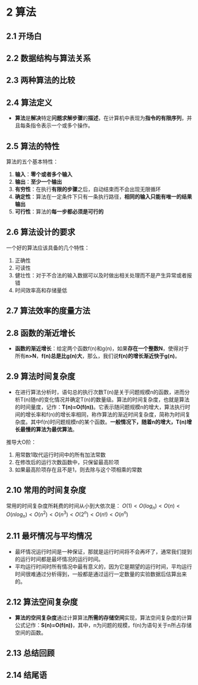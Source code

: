 # 2 算法

## 2.1 开场白

## 2.2 数据结构与算法关系

## 2.3 两种算法的比较

## 2.4 算法定义
* **算法**是**解决**特定**问题求解步骤**的**描述**，在计算机中表现为**指令的有限序列**，并且每条指令表示一个或多个操作。

## 2.5 算法的特性
算法的五个基本特性：
1. **输入**：**零个或者多个输入**
2. **输出**：**至少一个输出**
3. **有穷性**：在执行**有限的步骤**之后，自动结束而不会出现无限循环
4. **确定性**：算法在一定条件下只有一条执行路径，**相同的输入只能有唯一的结果输出**
5. **可行性**：算法的**每一步都必须是可行的**

## 2.6 算法设计的要求
一个好的算法应该具备的几个特性：
1. 正确性
2. 可读性
3. 健壮性：对于不合法的输入数据可以及时做出相关处理而不是产生异常或者报错
4. 时间效率高和存储量低

## 2.7 算法效率的度量方法

## 2.8 函数的渐近增长
* **函数的渐近增长**：给定两个函数f(n)和g(n)，如果**存在一个整数N**，使得对于所有**n>N**，**f(n)总是比g(n)大**，那么，我们说**f(n)的增长渐近快于g(n)**。

## 2.9 算法时间复杂度
* 在进行算法分析时，语句总的执行次数T(n)是关于问题规模n的函数，进而分析T(n)随n的变化情况并确定T(n)的数量级。算法的时间复杂度，也就是算法的时间量度，记作：**T(n)=O(f(n))**。它表示随问题规模n的增大，算法执行时间的增长率和f(n)的增长率相同，称作算法的渐近时间复杂度，简称为时间复杂度。其中f(n)时问题规模n的某个函数。**一般情况下，随着n的增大，T(n)增长最慢的算法为最优算法**。

推导大O阶：
1. 用常数1取代运行时间中的所有加法常数
2. 在修改后的运行次数函数中，只保留最高阶项
3. 如果最高阶项存在且不是1，则去除与这个项相乘的常数

## 2.10 常用的时间复杂度
常用的时间复杂度所耗费的时间从小到大依次是：
$O(1) < O(log_n) < O(n) < O(nlog_n) < O(n^2) < O(n^3) < O(2^n) < O(n!) < O(n^n)$

## 2.11 最坏情况与平均情况
* 最坏情况运行时间是一种保证，那就是运行时间将不会再坏了，通常我们提到的运行时间都是最坏情况的运行时间。
* 平均运行时间时所有情况中最有意义的，因为它是期望的运行时间，平均运行时间很难通过分析得到，一般都是通过运行一定数量的实验数据后估算出来的。

## 2.12 算法空间复杂度
* **算法的空间复杂度**通过计算算法**所需的存储空间**实现，算法空间复杂度的计算公式记作：**S(n)=O(f(n))**，其中，n为问题的规模，f(n)为语句关于n所占存储空间的函数。

## 2.13 总结回顾

## 2.14 结尾语